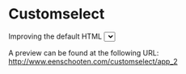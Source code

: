 # Customselect

Improving the default HTML <select> tag with an search function.

A preview can be found at the following URL: http://www.eenschooten.com/customselect/app_2



